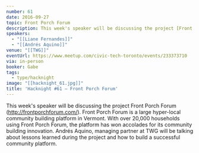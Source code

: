 ```yaml
---
number: 61
date: 2016-09-27
topic: Front Porch Forum
description: This week's speaker will be discussing the project [Front Porch Forum](http://frontporchforum.com/). Front Porch Forum is a large hyper-local community building platform in Vermont. With over 20,000 households using Front Porch Forum, the platform has won accolades for its community building innovation. Andrés Aquino, managing partner at TWG will be talking about lessons learned during the project and how to build a successful community platform.
speakers:
  - "[[Liane Fernandes]]"
  - "[[Andrés Aquino]]"
venue: "[[TWG]]"
eventUrl: https://www.meetup.com/civic-tech-toronto/events/233373710
via: in-person
booker: Gabe
tags:
  - type/hacknight
image: "[[hacknight_61.jpg]]"
title: 'Hacknight #61 – Front Porch Forum'
---
```


This week's speaker will be discussing the project Front Porch Forum (http://frontporchforum.com/). Front Porch Forum is a large hyper-local community building platform in Vermont. With over 20,000 households using Front Porch Forum, the platform has won accolades for its community building innovation. Andrés Aquino, managing partner at TWG will be talking about lessons learned during the project and how to build a successful community platform.

